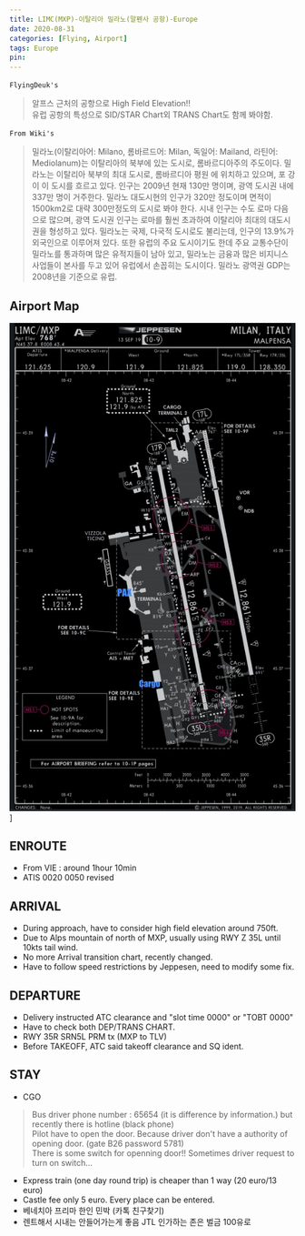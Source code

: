 ```yaml
---
title: LIMC(MXP)-이탈리아 밀라노(말펜사 공항)-Europe
date: 2020-08-31
categories: [Flying, Airport]
tags: Europe
pin:
---
```

`FlyingDeuk's`
>알프스 근처의 공항으로 High Field Elevation!! <br>
유럽 공항의 특성으로 SID/STAR Chart외 TRANS Chart도 함께 봐야함. <br>

`From Wiki's`
>밀라노(이탈리아어: Milano, 롬바르드어: Milan, 독일어: Mailand, 라틴어: Mediolanum)는 이탈리아의 북부에 있는 도시로, 롬바르디아주의 주도이다. 밀라노는 이탈리아 북부의 최대 도시로, 롬바르디아 평원 에 위치하고 있으며, 포 강이 이 도시를 흐르고 있다. 인구는 2009년 현재 130만 명이며, 광역 도시권 내에 337만 명이 거주한다. 밀라노 대도시현의 인구가 320만 정도이며 면적이 1500km2로 대략 300만정도의 도시로 봐야 한다. 시내 인구는 수도 로마 다음으로 많으며, 광역 도시권 인구는 로마를 훨씬 초과하여 이탈리아 최대의 대도시권을 형성하고 있다. 밀라노는 국제, 다국적 도시로도 불리는데, 인구의 13.9%가 외국인으로 이루어져 있다. 또한 유럽의 주요 도시이기도 한데 주요 교통수단이 밀라노를 통과하며 많은 유적지들이 남아 있고, 밀라노는 금융과 많은 비지니스 사업들이 본사를 두고 있어 유럽에서 손꼽히는 도시이다. 밀라노 광역권 GDP는 2008년을 기준으로 유럽.

## Airport Map
![mxp](/img/flying/airport/mxp_ap.jpg)]

## ENROUTE
- From VIE : around 1hour 10min
- ATIS 0020 0050 revised

## ARRIVAL
- During approach, have to consider high field elevation around 750ft.
- Due to Alps mountain of north of MXP, usually using RWY Z 35L until 10kts tail wind.
- No more Arrival transition chart, recently changed.
- Have to follow speed restrictions by Jeppesen, need to modify some fix.



## DEPARTURE
- Delivery instructed ATC clearance and "slot time 0000" or "TOBT 0000"
- Have to check both DEP/TRANS CHART.
- RWY 35R SRN5L PRM tx (MXP to TLV)
- Before TAKEOFF, ATC said takeoff clearance and SQ ident.


## STAY
- CGO
>Bus driver phone number : 65654 (it is difference by information.) but recently there is hotline (black phone)<br>
Pilot have to open the door. Because driver don't have a authority of opening door. (gate B26 password 5781)<br>
There is some switch for openning door!! Sometimes driver request to turn on switch...<br>

- Express train (one day round trip) is cheaper than 1 way (20 euro/13 euro)
- Castle fee only 5 euro. Every place can be entered.
- 베네치아 프리마 한인 민박 (카톡 친구찾기)
- 렌트해서 시내는 안들어가는게 좋음 JTL 인가하는 존은 벌금 100유로
